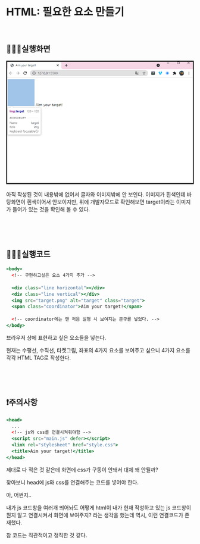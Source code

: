 <br/>

# HTML: 필요한 요소 만들기
<br/>

## 🏃🏾‍♀️실행화면

![HTML](../img/index.png)

아직 작성된 것이 내용밖에 없어서 글자와 이미지밖에 안 보인다.  이미지가 흰색인데 바탕화면이 흰색이어서 안보이지만, 위에 개발자모드로 확인해보면 target이라는 이미지가 들어가 있는 것을 확인해 볼 수 있다.

<br/>
<br/>
<br/>

## 🏃🏾‍♀️실행코드

```jsx
<body>
  <!-- 구현하고싶은 요소 4가지 추가 -->

  <div class="line horizontal"></div>
  <div class="line vertical"></div>
  <img src="target.png" alt="target" class="target">
  <span class="coordinator">Aim your target!</span>

  <!-- coordinator에는 맨 처음 실행 시 보여지는 문구를 넣었다. -->
</body>
```

브라우저 상에 표현하고 싶은 요소들을 넣는다.

현재는 수평선, 수직선, 타켓그림, 좌표의 4가지 요소를 보여주고 싶으니 4가지 요소를 각각 HTML TAG로 작성한다.

<br/>
<br/>
<br/>

## ❗주의사항

```jsx
<head>
  ...
  <!-- js와 css를 연결시켜줘야함 -->
  <script src="main.js" defer></script>
  <link rel="stylesheet" href="style.css">
  <title>Aim your target!</title>
</head>
```

제대로 다 적은 것 같은데 화면에 css가 구동이 안돼서 대체 왜 안될까?

찾아보니 head에 js와 css를 연결해주는 코드를 넣어야 한다.

아, 어쩐지..

내가 js 코드창을 여러개 띄어놔도 어떻게 html이 내가 현재 작성하고 있는 js 코드창이 뭔지 알고 연결시켜서 화면에 보여주지? 라는 생각을 했는데 역시, 이런 연결코드가 존재했다.

참 코드는 직관적이고 정직한 것 같다.

<br/>
<br/>
<br/>
